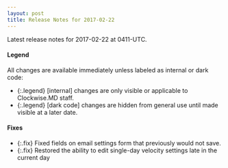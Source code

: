 ```yaml
---
layout: post
title: Release Notes for 2017-02-22
---
```


Latest release notes for 2017-02-22 at 0411-UTC.

<div class='legend' markdown='1'>

#### Legend

All changes are available immediately unless labeled as internal or dark code:

- {:.legend} [internal] changes are only visible or applicable to Clockwise.MD staff.
- {:.legend} [dark code] changes are hidden from general use until made visible at a later date.

</div>


<div class='fixes' markdown='1'>

#### Fixes

- {:.fix} Fixed fields on email settings form that previously would not save.
- {:.fix} Restored the ability to edit single-day velocity settings late in the current day

</div>
